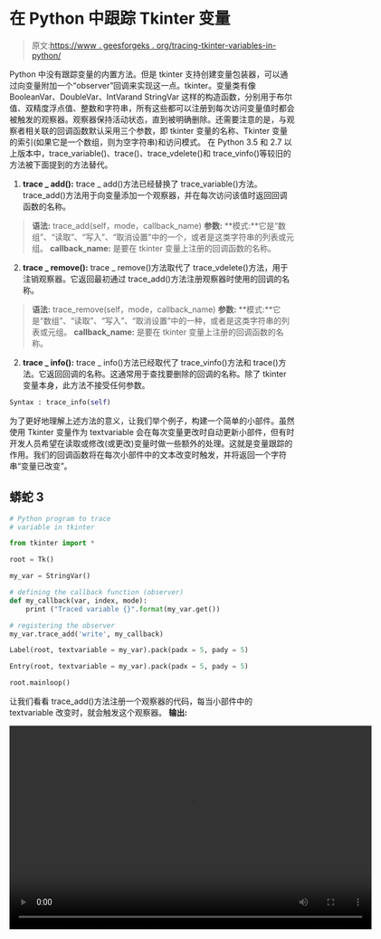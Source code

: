 # 在 Python 中跟踪 Tkinter 变量

> 原文:[https://www . geesforgeks . org/tracing-tkinter-variables-in-python/](https://www.geeksforgeeks.org/tracing-tkinter-variables-in-python/)

Python 中没有跟踪变量的内置方法。但是 tkinter 支持创建变量包装器，可以通过向变量附加一个“observer”回调来实现这一点。tkinter。变量类有像 BooleanVar、DoubleVar、IntVarand StringVar 这样的构造函数，分别用于布尔值、双精度浮点值、整数和字符串，所有这些都可以注册到每次访问变量值时都会被触发的观察器。观察器保持活动状态，直到被明确删除。还需要注意的是，与观察者相关联的回调函数默认采用三个参数，即 tkinter 变量的名称、Tkinter 变量的索引(如果它是一个数组，则为空字符串)和访问模式。
在 Python 3.5 和 2.7 以上版本中，trace_variable()、trace()、trace_vdelete()和 trace_vinfo()等较旧的方法被下面提到的方法替代。

1.  **trace _ add():**
    trace _ add()方法已经替换了 trace_variable()方法。trace_add()方法用于向变量添加一个观察器，并在每次访问该值时返回回调函数的名称。

> **语法:** trace_add(self，mode，callback_name)
> **参数:**
> **模式:**它是“数组”、“读取”、“写入”、“取消设置”中的一个，或者是这类字符串的列表或元组。
> **callback_name:** 是要在 tkinter 变量上注册的回调函数的名称。

2.  **trace _ remove():**
    trace _ remove()方法取代了 trace_vdelete()方法，用于注销观察器。它返回最初通过 trace_add()方法注册观察器时使用的回调的名称。

> **语法:** trace_remove(self，mode，callback_name)
> **参数:**
> **模式:**它是“数组”、“读取”、“写入”、“取消设置”中的一种，或者是这类字符串的列表或元组。
> **callback_name:** 是要在 tkinter 变量上注册的回调函数的名称。

2.  **trace _ info():**
    trace _ info()方法已经取代了 trace_vinfo()方法和 trace()方法。它返回回调的名称。这通常用于查找要删除的回调的名称。除了 tkinter 变量本身，此方法不接受任何参数。

```py
Syntax : trace_info(self) 
```

为了更好地理解上述方法的意义，让我们举个例子，构建一个简单的小部件。虽然使用 Tkinter 变量作为 textvariable 会在每次变量更改时自动更新小部件，但有时开发人员希望在读取或修改(或更改)变量时做一些额外的处理。这就是变量跟踪的作用。我们的回调函数将在每次小部件中的文本改变时触发，并将返回一个字符串“变量已改变”。

## 蟒蛇 3

```py
# Python program to trace
# variable in tkinter

from tkinter import *

root = Tk()

my_var = StringVar()

# defining the callback function (observer)
def my_callback(var, index, mode):
    print ("Traced variable {}".format(my_var.get())

# registering the observer
my_var.trace_add('write', my_callback)

Label(root, textvariable = my_var).pack(padx = 5, pady = 5)

Entry(root, textvariable = my_var).pack(padx = 5, pady = 5)

root.mainloop()
```

让我们看看 trace_add()方法注册一个观察器的代码，每当小部件中的 textvariable 改变时，就会触发这个观察器。
**输出:**

<video class="wp-video-shortcode" id="video-370387-1" width="640" height="360" preload="metadata" controls=""><source type="video/mp4" src="https://media.geeksforgeeks.org/wp-content/uploads/20200102125511/media.io_Screen-Recording-11-13-2019-10-55-21-PM.mp4?_=1">[https://media.geeksforgeeks.org/wp-content/uploads/20200102125511/media.io_Screen-Recording-11-13-2019-10-55-21-PM.mp4](https://media.geeksforgeeks.org/wp-content/uploads/20200102125511/media.io_Screen-Recording-11-13-2019-10-55-21-PM.mp4)</video>